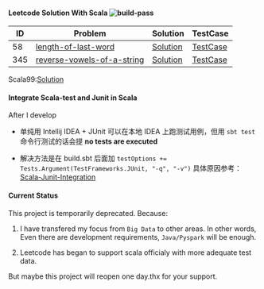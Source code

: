 
#### Leetcode Solution With Scala ![build-pass](https://travis-ci.org/Infra-Intern/Scala-LeetCode.svg?branch=master)


| ID | Problem  | Solution | TestCase |
| -- | ------------- | ------------- | ------------- |
| 58 | [length-of-last-word](https://leetcode.com/problems/length-of-last-word/)  | [Solution](src/main/scala/com/leetcode/String/LengthOfLastWord_58.scala)  | [TestCase](/src/test/scala/com/leetcode/String/LengthOfLastWord_58Test.scala) |
| 345 | [reverse-vowels-of-a-string](https://leetcode.com/problems/reverse-vowels-of-a-string/description/)  | [Solution](src/main/scala/com/leetcode/String/ReverseVowelsOfAString_345.scala)  | [TestCase](/src/test/scala/com/leetcode/String/ReverseVowelsOfAString_345Test.scala) |

Scala99:[Solution](src/main/scala/com/leetcode/String/Scala99.scala)

#### Integrate Scala-test and Junit in Scala

After I develop

- 单纯用 Intellij IDEA + JUnit 可以在本地 IDEA 上跑测试用例，但用 `sbt test` 命令行测试的话会提 **no tests are executed**

- 解决方法是在 build.sbt 后面加 `testOptions += Tests.Argument(TestFrameworks.JUnit, "-q", "-v")` 具体原因参考：[Scala-Junit-Integration](http://allianzcortex.me/2017/05/21/Scala-Test-Junit-Sbt-Problem/)

#### Current Status

This project is temporarily deprecated. Because:

1. I have transfered my focus from `Big Data` to other areas. In other words, Even there are development requirements, `Java/Pyspark` will be enough.

2. Leetcode has began to support scala officialy with more adequate test data.

But maybe this project will reopen one day.thx for your support.




